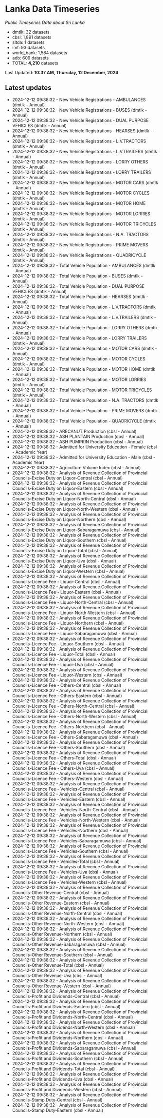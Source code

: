 # Lanka Data Timeseries
*Public Timeseries Data about Sri Lanka*

* dmtlk: 32 datasets
* cbsl: 1,891 datasets
* sltda: 1 datasets
* imf: 93 datasets
* world_bank: 1,584 datasets
* adb: 609 datasets
* TOTAL: **4,210** datasets

Last Updated: **10:37 AM, Thursday, 12 December, 2024**

## Latest updates

* 2024-12-12 09:38:32 - New Vehicle Registrations - AMBULANCES (dmtlk - Annual)
* 2024-12-12 09:38:32 - New Vehicle Registrations - BUSES (dmtlk - Annual)
* 2024-12-12 09:38:32 - New Vehicle Registrations - DUAL PURPOSE VEHICLES (dmtlk - Annual)
* 2024-12-12 09:38:32 - New Vehicle Registrations - HEARSES (dmtlk - Annual)
* 2024-12-12 09:38:32 - New Vehicle Registrations - L.V.TRACTORS (dmtlk - Annual)
* 2024-12-12 09:38:32 - New Vehicle Registrations - L.V.TRAILERS (dmtlk - Annual)
* 2024-12-12 09:38:32 - New Vehicle Registrations - LORRY OTHERS (dmtlk - Annual)
* 2024-12-12 09:38:32 - New Vehicle Registrations - LORRY TRAILERS (dmtlk - Annual)
* 2024-12-12 09:38:32 - New Vehicle Registrations - MOTOR CARS (dmtlk - Annual)
* 2024-12-12 09:38:32 - New Vehicle Registrations - MOTOR CYCLES (dmtlk - Annual)
* 2024-12-12 09:38:32 - New Vehicle Registrations - MOTOR HOME (dmtlk - Annual)
* 2024-12-12 09:38:32 - New Vehicle Registrations - MOTOR LORRIES (dmtlk - Annual)
* 2024-12-12 09:38:32 - New Vehicle Registrations - MOTOR TRICYCLES (dmtlk - Annual)
* 2024-12-12 09:38:32 - New Vehicle Registrations - N.A. TRACTORS (dmtlk - Annual)
* 2024-12-12 09:38:32 - New Vehicle Registrations - PRIME MOVERS (dmtlk - Annual)
* 2024-12-12 09:38:32 - New Vehicle Registrations - QUADRICYCLE (dmtlk - Annual)
* 2024-12-12 09:38:32 - Total Vehicle Population - AMBULANCES (dmtlk - Annual)
* 2024-12-12 09:38:32 - Total Vehicle Population - BUSES (dmtlk - Annual)
* 2024-12-12 09:38:32 - Total Vehicle Population - DUAL PURPOSE VEHICLES (dmtlk - Annual)
* 2024-12-12 09:38:32 - Total Vehicle Population - HEARSES (dmtlk - Annual)
* 2024-12-12 09:38:32 - Total Vehicle Population - L.V.TRACTORS (dmtlk - Annual)
* 2024-12-12 09:38:32 - Total Vehicle Population - L.V.TRAILERS (dmtlk - Annual)
* 2024-12-12 09:38:32 - Total Vehicle Population - LORRY OTHERS (dmtlk - Annual)
* 2024-12-12 09:38:32 - Total Vehicle Population - LORRY TRAILERS (dmtlk - Annual)
* 2024-12-12 09:38:32 - Total Vehicle Population - MOTOR CARS (dmtlk - Annual)
* 2024-12-12 09:38:32 - Total Vehicle Population - MOTOR CYCLES (dmtlk - Annual)
* 2024-12-12 09:38:32 - Total Vehicle Population - MOTOR HOME (dmtlk - Annual)
* 2024-12-12 09:38:32 - Total Vehicle Population - MOTOR LORRIES (dmtlk - Annual)
* 2024-12-12 09:38:32 - Total Vehicle Population - MOTOR TRICYCLES (dmtlk - Annual)
* 2024-12-12 09:38:32 - Total Vehicle Population - N.A. TRACTORS (dmtlk - Annual)
* 2024-12-12 09:38:32 - Total Vehicle Population - PRIME MOVERS (dmtlk - Annual)
* 2024-12-12 09:38:32 - Total Vehicle Population - QUADRICYCLE (dmtlk - Annual)
* 2024-12-12 09:38:32 - ARECANUT Production (cbsl - Annual)
* 2024-12-12 09:38:32 - ASH PLANTAIN Production (cbsl - Annual)
* 2024-12-12 09:38:32 - ASH PUMPKIN Production (cbsl - Annual)
* 2024-12-12 09:38:32 - Admitted for University Education - Female (cbsl - Academic Year)
* 2024-12-12 09:38:32 - Admitted for University Education - Male (cbsl - Academic Year)
* 2024-12-12 09:38:32 - Agriculture Volume Index (cbsl - Annual)
* 2024-12-12 09:38:32 - Analysis of Revenue Collection of Provincial Councils-Excise Duty on Liquor-Central (cbsl - Annual)
* 2024-12-12 09:38:32 - Analysis of Revenue Collection of Provincial Councils-Excise Duty on Liquor-Eastern (cbsl - Annual)
* 2024-12-12 09:38:32 - Analysis of Revenue Collection of Provincial Councils-Excise Duty on Liquor-North-Central (cbsl - Annual)
* 2024-12-12 09:38:32 - Analysis of Revenue Collection of Provincial Councils-Excise Duty on Liquor-North-Western (cbsl - Annual)
* 2024-12-12 09:38:32 - Analysis of Revenue Collection of Provincial Councils-Excise Duty on Liquor-Northern (cbsl - Annual)
* 2024-12-12 09:38:32 - Analysis of Revenue Collection of Provincial Councils-Excise Duty on Liquor-Sabaragamuwa (cbsl - Annual)
* 2024-12-12 09:38:32 - Analysis of Revenue Collection of Provincial Councils-Excise Duty on Liquor-Southern (cbsl - Annual)
* 2024-12-12 09:38:32 - Analysis of Revenue Collection of Provincial Councils-Excise Duty on Liquor-Total (cbsl - Annual)
* 2024-12-12 09:38:32 - Analysis of Revenue Collection of Provincial Councils-Excise Duty on Liquor-Uva (cbsl - Annual)
* 2024-12-12 09:38:32 - Analysis of Revenue Collection of Provincial Councils-Excise Duty on Liquor-Western (cbsl - Annual)
* 2024-12-12 09:38:32 - Analysis of Revenue Collection of Provincial Councils-Licence Fee - Liquor-Central (cbsl - Annual)
* 2024-12-12 09:38:32 - Analysis of Revenue Collection of Provincial Councils-Licence Fee - Liquor-Eastern (cbsl - Annual)
* 2024-12-12 09:38:32 - Analysis of Revenue Collection of Provincial Councils-Licence Fee - Liquor-North-Central (cbsl - Annual)
* 2024-12-12 09:38:32 - Analysis of Revenue Collection of Provincial Councils-Licence Fee - Liquor-North-Western (cbsl - Annual)
* 2024-12-12 09:38:32 - Analysis of Revenue Collection of Provincial Councils-Licence Fee - Liquor-Northern (cbsl - Annual)
* 2024-12-12 09:38:32 - Analysis of Revenue Collection of Provincial Councils-Licence Fee - Liquor-Sabaragamuwa (cbsl - Annual)
* 2024-12-12 09:38:32 - Analysis of Revenue Collection of Provincial Councils-Licence Fee - Liquor-Southern (cbsl - Annual)
* 2024-12-12 09:38:32 - Analysis of Revenue Collection of Provincial Councils-Licence Fee - Liquor-Total (cbsl - Annual)
* 2024-12-12 09:38:32 - Analysis of Revenue Collection of Provincial Councils-Licence Fee - Liquor-Uva (cbsl - Annual)
* 2024-12-12 09:38:32 - Analysis of Revenue Collection of Provincial Councils-Licence Fee - Liquor-Western (cbsl - Annual)
* 2024-12-12 09:38:32 - Analysis of Revenue Collection of Provincial Councils-Licence Fee - Others-Central (cbsl - Annual)
* 2024-12-12 09:38:32 - Analysis of Revenue Collection of Provincial Councils-Licence Fee - Others-Eastern (cbsl - Annual)
* 2024-12-12 09:38:32 - Analysis of Revenue Collection of Provincial Councils-Licence Fee - Others-North-Central (cbsl - Annual)
* 2024-12-12 09:38:32 - Analysis of Revenue Collection of Provincial Councils-Licence Fee - Others-North-Western (cbsl - Annual)
* 2024-12-12 09:38:32 - Analysis of Revenue Collection of Provincial Councils-Licence Fee - Others-Northern (cbsl - Annual)
* 2024-12-12 09:38:32 - Analysis of Revenue Collection of Provincial Councils-Licence Fee - Others-Sabaragamuwa (cbsl - Annual)
* 2024-12-12 09:38:32 - Analysis of Revenue Collection of Provincial Councils-Licence Fee - Others-Southern (cbsl - Annual)
* 2024-12-12 09:38:32 - Analysis of Revenue Collection of Provincial Councils-Licence Fee - Others-Total (cbsl - Annual)
* 2024-12-12 09:38:32 - Analysis of Revenue Collection of Provincial Councils-Licence Fee - Others-Uva (cbsl - Annual)
* 2024-12-12 09:38:32 - Analysis of Revenue Collection of Provincial Councils-Licence Fee - Others-Western (cbsl - Annual)
* 2024-12-12 09:38:32 - Analysis of Revenue Collection of Provincial Councils-Licence Fee - Vehicles-Central (cbsl - Annual)
* 2024-12-12 09:38:32 - Analysis of Revenue Collection of Provincial Councils-Licence Fee - Vehicles-Eastern (cbsl - Annual)
* 2024-12-12 09:38:32 - Analysis of Revenue Collection of Provincial Councils-Licence Fee - Vehicles-North-Central (cbsl - Annual)
* 2024-12-12 09:38:32 - Analysis of Revenue Collection of Provincial Councils-Licence Fee - Vehicles-North-Western (cbsl - Annual)
* 2024-12-12 09:38:32 - Analysis of Revenue Collection of Provincial Councils-Licence Fee - Vehicles-Northern (cbsl - Annual)
* 2024-12-12 09:38:32 - Analysis of Revenue Collection of Provincial Councils-Licence Fee - Vehicles-Sabaragamuwa (cbsl - Annual)
* 2024-12-12 09:38:32 - Analysis of Revenue Collection of Provincial Councils-Licence Fee - Vehicles-Southern (cbsl - Annual)
* 2024-12-12 09:38:32 - Analysis of Revenue Collection of Provincial Councils-Licence Fee - Vehicles-Total (cbsl - Annual)
* 2024-12-12 09:38:32 - Analysis of Revenue Collection of Provincial Councils-Licence Fee - Vehicles-Uva (cbsl - Annual)
* 2024-12-12 09:38:32 - Analysis of Revenue Collection of Provincial Councils-Licence Fee - Vehicles-Western (cbsl - Annual)
* 2024-12-12 09:38:32 - Analysis of Revenue Collection of Provincial Councils-Other Revenue-Central (cbsl - Annual)
* 2024-12-12 09:38:32 - Analysis of Revenue Collection of Provincial Councils-Other Revenue-Eastern (cbsl - Annual)
* 2024-12-12 09:38:32 - Analysis of Revenue Collection of Provincial Councils-Other Revenue-North-Central (cbsl - Annual)
* 2024-12-12 09:38:32 - Analysis of Revenue Collection of Provincial Councils-Other Revenue-North-Western (cbsl - Annual)
* 2024-12-12 09:38:32 - Analysis of Revenue Collection of Provincial Councils-Other Revenue-Northern (cbsl - Annual)
* 2024-12-12 09:38:32 - Analysis of Revenue Collection of Provincial Councils-Other Revenue-Sabaragamuwa (cbsl - Annual)
* 2024-12-12 09:38:32 - Analysis of Revenue Collection of Provincial Councils-Other Revenue-Southern (cbsl - Annual)
* 2024-12-12 09:38:32 - Analysis of Revenue Collection of Provincial Councils-Other Revenue-Total (cbsl - Annual)
* 2024-12-12 09:38:32 - Analysis of Revenue Collection of Provincial Councils-Other Revenue-Uva (cbsl - Annual)
* 2024-12-12 09:38:32 - Analysis of Revenue Collection of Provincial Councils-Other Revenue-Western (cbsl - Annual)
* 2024-12-12 09:38:32 - Analysis of Revenue Collection of Provincial Councils-Profit and Dividends-Central (cbsl - Annual)
* 2024-12-12 09:38:32 - Analysis of Revenue Collection of Provincial Councils-Profit and Dividends-Eastern (cbsl - Annual)
* 2024-12-12 09:38:32 - Analysis of Revenue Collection of Provincial Councils-Profit and Dividends-North-Central (cbsl - Annual)
* 2024-12-12 09:38:32 - Analysis of Revenue Collection of Provincial Councils-Profit and Dividends-North-Western (cbsl - Annual)
* 2024-12-12 09:38:32 - Analysis of Revenue Collection of Provincial Councils-Profit and Dividends-Northern (cbsl - Annual)
* 2024-12-12 09:38:32 - Analysis of Revenue Collection of Provincial Councils-Profit and Dividends-Sabaragamuwa (cbsl - Annual)
* 2024-12-12 09:38:32 - Analysis of Revenue Collection of Provincial Councils-Profit and Dividends-Southern (cbsl - Annual)
* 2024-12-12 09:38:32 - Analysis of Revenue Collection of Provincial Councils-Profit and Dividends-Total (cbsl - Annual)
* 2024-12-12 09:38:32 - Analysis of Revenue Collection of Provincial Councils-Profit and Dividends-Uva (cbsl - Annual)
* 2024-12-12 09:38:32 - Analysis of Revenue Collection of Provincial Councils-Profit and Dividends-Western (cbsl - Annual)
* 2024-12-12 09:38:32 - Analysis of Revenue Collection of Provincial Councils-Stamp Duty-Central (cbsl - Annual)
* 2024-12-12 09:38:32 - Analysis of Revenue Collection of Provincial Councils-Stamp Duty-Eastern (cbsl - Annual)